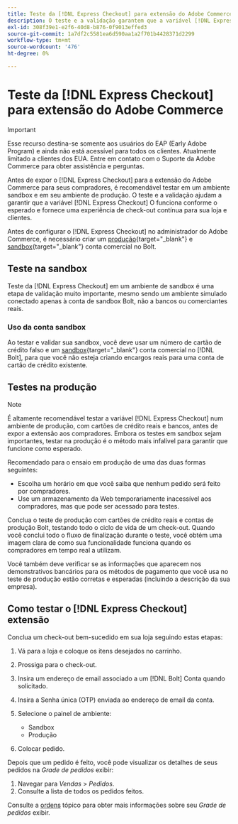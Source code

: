 ```yaml
---
title: Teste da [!DNL Express Checkout] para extensão do Adobe Commerce
description: O teste e a validação garantem que a variável [!DNL Express Checkout] A extensão funciona conforme o esperado.
exl-id: 308f39e1-e2f6-40d8-b876-0f9013effed3
source-git-commit: 1a7df2c5581ea6d590aa1a2f701b4428371d2299
workflow-type: tm+mt
source-wordcount: '476'
ht-degree: 0%

---
```


# Teste da [!DNL Express Checkout] para extensão do Adobe Commerce

>[!IMPORTANT]
>
> Esse recurso destina-se somente aos usuários do EAP (Early Adobe Program) e ainda não está acessível para todos os clientes. Atualmente limitado a clientes dos EUA. Entre em contato com o Suporte da Adobe Commerce para obter assistência e perguntas.

Antes de expor o [!DNL Express Checkout] para a extensão do Adobe Commerce para seus compradores, é recomendável testar em um ambiente sandbox e em seu ambiente de produção. O teste e a validação ajudam a garantir que a variável [!DNL Express Checkout] O funciona conforme o esperado e fornece uma experiência de check-out contínua para sua loja e clientes.

Antes de configurar o [!DNL Express Checkout] no administrador do Adobe Commerce, é necessário criar um [produção](https://merchant.bolt.com/register){target=&quot;_blank&quot;} e [sandbox](https://merchant-sandbox.bolt.com/register){target=&quot;_blank&quot;} conta comercial no Bolt.

## Teste na sandbox

Teste da [!DNL Express Checkout] em um ambiente de sandbox é uma etapa de validação muito importante, mesmo sendo um ambiente simulado conectado apenas à conta de sandbox Bolt, não a bancos ou comerciantes reais.

### Uso da conta sandbox

Ao testar e validar sua sandbox, você deve usar um número de cartão de crédito falso e um [sandbox](https://merchant-sandbox.bolt.com/register){target=&quot;_blank&quot;} conta comercial no [!DNL Bolt], para que você não esteja criando encargos reais para uma conta de cartão de crédito existente.

## Testes na produção

>[!NOTE]
>
> É altamente recomendável testar a variável [!DNL Express Checkout] num ambiente de produção, com cartões de crédito reais e bancos, antes de expor a extensão aos compradores. Embora os testes em sandbox sejam importantes, testar na produção é o método mais infalível para garantir que funcione como esperado.

Recomendado para o ensaio em produção de uma das duas formas seguintes:

- Escolha um horário em que você saiba que nenhum pedido será feito por compradores.
- Use um armazenamento da Web temporariamente inacessível aos compradores, mas que pode ser acessado para testes.

Conclua o teste de produção com cartões de crédito reais e contas de produção Bolt, testando todo o ciclo de vida de um check-out. Quando você conclui todo o fluxo de finalização durante o teste, você obtém uma imagem clara de como sua funcionalidade funciona quando os compradores em tempo real a utilizam.

Você também deve verificar se as informações que aparecem nos demonstrativos bancários para os métodos de pagamento que você usa no teste de produção estão corretas e esperadas (incluindo a descrição da sua empresa).

## Como testar o [!DNL Express Checkout] extensão

Conclua um check-out bem-sucedido em sua loja seguindo estas etapas:

1. Vá para a loja e coloque os itens desejados no carrinho.
1. Prossiga para o check-out.
1. Insira um endereço de email associado a um [!DNL Bolt] Conta quando solicitado.
1. Insira a Senha única (OTP) enviada ao endereço de email da conta.
1. Selecione o painel de ambiente:

   - Sandbox
   - Produção

1. Colocar pedido.

Depois que um pedido é feito, você pode visualizar os detalhes de seus pedidos na _Grade de pedidos_ exibir:

1. Navegar para _Vendas_ > _Pedidos_.
1. Consulte a lista de todos os pedidos feitos.

Consulte a [ordens](https://docs.magento.com/user-guide/sales/orders.html) tópico para obter mais informações sobre seu _Grade de pedidos_ exibir.
